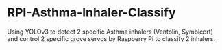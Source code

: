 # RPI-Asthma-Inhaler-Classify
Using YOLOv3 to detect 2 specific Asthma inhalers (Ventolin, Symbicort) and control 2 specific grove servos by Raspberry Pi to classify 2 inhalers.
